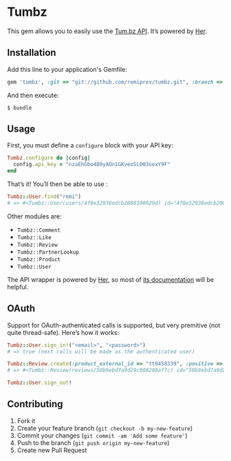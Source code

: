 # Tumbz

This gem allows you to easily use the [Tum.bz API](http://tum.bz/api). It’s powered by [Her](https://github.com/remiprev/her).

## Installation

Add this line to your application's Gemfile:

```ruby
gem 'tumbz', :git => "git://github.com/remiprev/tumbz.git", :branch => "master"
```

And then execute:

    $ bundle

## Usage

First, you must define a `configure` block with your API key:

```ruby
Tumbz.configure do |config|
  config.api_key = "nzaEhGbo4B9yAOn1GKveoSL003sexY9F"
end
```

That’s it! You’ll then be able to use :

```ruby
Tumbz::User.find("remi")
# => #<Tumbz::User(users/4f0e32936edcb2000100029d) id="4f0e32936edcb2000100029d" username="remi" profile_url="http://tum.bz/u/remi" firstname="Rémi" lastname="Prévost"…>
```

Other modules are:

* `Tumbz::Comment`
* `Tumbz::Like`
* `Tumbz::Review`
* `Tumbz::PartnerLookup`
* `Tumbz::Product`
* `Tumbz::User`

The API wrapper is powered by [Her](https://github.com/remiprev/her), so most of [its documentation](https://github.com/remiprev/her) will be helpful.

## OAuth

Support for OAuth-authenticated calls is supported, but very premitive (not quite thread-safe). Here’s how it works:

```ruby
Tumbz::User.sign_in!("<email>", "<password>")
# => true (next calls will be made as the authenticated user)

Tumbz::Review.create(:product_external_id => "tt0458339", :positive => "1", :cat => "movie")
# => #<Tumbz::Review(reviews/50b9ebd7a9d29c000200af7c) id="50b9ebd7a9d29c000200af7c" positive=true text=""…>

Tumbz::User.sign_out!
```

## Contributing

1. Fork it
2. Create your feature branch (`git checkout -b my-new-feature`)
3. Commit your changes (`git commit -am 'Add some feature'`)
4. Push to the branch (`git push origin my-new-feature`)
5. Create new Pull Request
